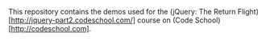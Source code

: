 This repository contains the demos used for the (jQuery: The Return Flight)[http://jquery-part2.codeschool.com/] course on (Code School)[http://codeschool.com].

